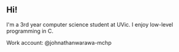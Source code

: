 ## Hi!

I'm a 3rd year computer science student at UVic. I enjoy low-level programming
in C. 

Work account: @johnathanwarawa-mchp
